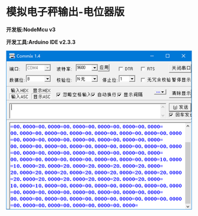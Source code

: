 # 模拟电子秤输出-电位器版

**开发板:NodeMcu v3**

**开发工具:Arduino IDE v2.3.3**



![test](https://github.com/jhcla5438/Arduino/blob/main/esp8266/SerialPrint/Snipaste_2024-10-19_14-22-30.png)
